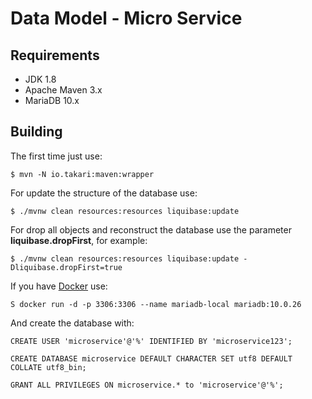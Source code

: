 # Data Model - Micro Service

## Requirements

- JDK 1.8
- Apache Maven 3.x
- MariaDB 10.x

## Building

The first time just use:

`$ mvn -N io.takari:maven:wrapper`

For update the structure of the database use:

`$ ./mvnw clean resources:resources liquibase:update`

For drop all objects and reconstruct the database use the parameter **liquibase.dropFirst**, for example:

`$ ./mvnw clean resources:resources liquibase:update -Dliquibase.dropFirst=true`

If you have [Docker](https://docker.io/) use:

`S docker run -d -p 3306:3306 --name mariadb-local mariadb:10.0.26`

And create the database with:

`CREATE USER 'microservice'@'%' IDENTIFIED BY 'microservice123';`

`CREATE DATABASE microservice DEFAULT CHARACTER SET utf8 DEFAULT COLLATE utf8_bin;`

`GRANT ALL PRIVILEGES ON microservice.* to 'microservice'@'%';`

